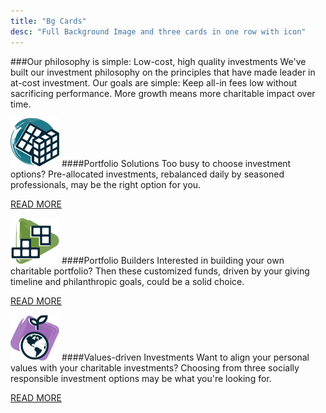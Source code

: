 ```yaml
---
title: "Bg Cards"
desc: "Full Background Image and three cards in one row with icon"
---
```


###Our philosophy is simple: Low-cost, high quality investments
We've built our investment philosophy on the principles that have made leader in at-cost investment. Our goals are simple: Keep all-in fees low without sacrificing performance. More growth means more charitable impact over time.
<div class="card-wrapper">
<div>

![Portfolio Solutions](../images/portfolio-solutions.png)
####Portfolio Solutions
Too busy to choose investment options? Pre-allocated investments, rebalanced daily by seasoned professionals, may be the right option for you.
<div class="link">

[READ MORE](#)
<div class="new_arrow lg"><span class="arrow_line"><span></span></span></div> 
</div></div>
<div>

![Portfolio Builders](../images/portolio-builders.png)
####Portfolio Builders
Interested in building your own charitable portfolio? Then these customized funds, driven by your giving timeline and philanthropic goals, could be a solid choice.
<div class="link">

[READ MORE](#)
<div class="new_arrow lg"><span class="arrow_line"><span></span></span></div> 
</div>
</div>
<div>

![Values-driven Investments](../images/values-driven-investments.png)
####Values-driven Investments
Want to align your personal values with your charitable investments? Choosing from three socially responsible investment options may be what you're looking for. 
<div class="link">

[READ MORE](#)
<div class="new_arrow lg"><span class="arrow_line"><span></span></span></div> 
</div>
</div></div>
